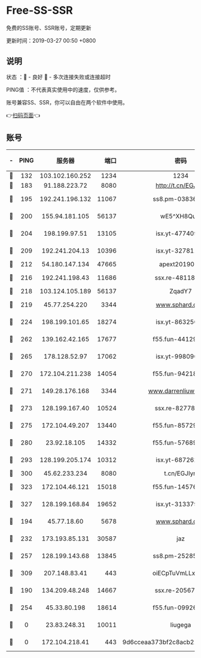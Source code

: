 # Free-SS-SSR

免费的SS账号、SSR账号，定期更新

更新时间：2019-03-27 00:50 +0800

## 说明

状态     ：🙂 - 良好 🙁 - 多次连接失败或连接超时

PING值   ：不代表真实使用中的速度，仅供参考。

账号兼容SS、SSR，你可以自由在两个软件中使用。

👉[扫码页面](https://liesauer.github.io/Free-SS-SSR/)👈

## 账号

|-|PING|服务器|端口|密码|加密方式|区域|
|:----:|:----:|:-----:|-----:|:----:|:----:|:----:|
|🙂|132|103.102.160.252|1234|1234|rc4-md5|JP|
|🙂|183|91.188.223.72|8080|http://t.cn/EGJIyrl|rc4-md5|RU|
|🙂|195|192.241.196.132|11067|ss8.pm-03836411|aes-256-cfb|US|
|🙂|200|155.94.181.105|56137|wE5^XH8Quw|aes-256-cfb|US|
|🙂|204|198.199.97.51|13105|isx.yt-47740939|aes-256-cfb|US|
|🙂|209|192.241.204.13|10396|isx.yt-32781115|aes-256-cfb|US|
|🙂|212|54.180.147.134|47665|apext2019001|chacha20|KR|
|🙂|216|192.241.198.43|11686|ssx.re-48118890|aes-256-cfb|US|
|🙂|218|103.124.105.189|56137|ZqadY7|chacha20|US|
|🙂|219|45.77.254.220|3344|www.sphard.com|aes-256-cfb|SG|
|🙂|224|198.199.101.65|18274|isx.yt-86325028|aes-256-cfb|US|
|🙂|262|139.162.42.165|17677|f55.fun-44129869|aes-256-cfb|SG|
|🙂|265|178.128.52.97|17062|isx.yt-99809084|aes-256-cfb|SG|
|🙂|270|172.104.211.238|14054|f55.fun-94218754|aes-256-cfb|US|
|🙂|271|149.28.176.168|3344|www.darrenliuwei.com|aes-256-cfb|AU|
|🙂|273|128.199.167.40|10524|ssx.re-82778199|aes-256-cfb|SG|
|🙂|275|172.104.49.207|13440|f55.fun-85729355|aes-256-cfb|SG|
|🙂|280|23.92.18.105|14332|f55.fun-57689468|aes-256-cfb|US|
|🙂|293|128.199.205.174|10312|isx.yt-68726201|aes-256-cfb|SG|
|🙂|300|45.62.233.234|8080|t.cn/EGJIyrl|rc4-md5|CA|
|🙂|323|172.104.46.121|15018|f55.fun-14576477|aes-256-cfb|SG|
|🙂|327|128.199.168.84|19652|isx.yt-31337964|aes-256-cfb|SG|
|🙂|194|45.77.18.60|5678|www.sphard.com|aes-256-cfb|JP|
|🙂|232|173.193.85.131|30587|jaz|aes-256-cfb|US|
|🙂|257|128.199.143.68|13845|ss8.pm-25285424|aes-256-cfb|SG|
|🙂|309|207.148.83.41|443|oiECpTuVmLLxk4Ts|aes-256-cfb|AU|
|🙁|190|134.209.48.248|14667|ssx.re-20567105|aes-256-cfb|US|
|🙁|254|45.33.80.198|18614|f55.fun-09926281|aes-256-cfb|US|
|🙁|0|23.83.248.31|10011|liugega|aes-256-cfb|US|
|🙁|0|172.104.218.41|443|9d6cceaa373bf2c8acb22e60b6a58be6|aes-256-cfb|US|
